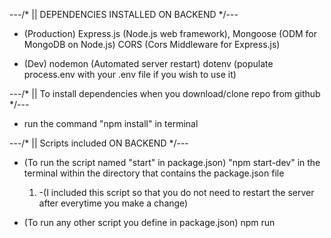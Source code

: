 ---/* || DEPENDENCIES INSTALLED ON BACKEND */---

- (Production)
Express.js (Node.js web framework), 
Mongoose (ODM for MongoDB on Node.js)
CORS (Cors Middleware for Express.js)

- (Dev)
nodemon (Automated server restart)
dotenv (populate process.env with your .env file if you wish to use it)

---/* || To install dependencies when you download/clone repo from github */---

- run the command "npm install" in terminal 

---/* || Scripts included ON BACKEND */---

- (To run the script named "start" in package.json)
"npm start-dev" in the terminal within the directory that contains the package.json file 
  1. -(I included this script so that you do not need to restart the server after everytime you make a change)

- (To run any other script you define in package.json)
npm run <script name> in the terminal

---/* || About BACKEND */---

- This is a skeleton, if you wish to check it out the backend,
    1. Run npm start in the backend directory
    2. open your browser to http://localhost:4000
    3. For now, the backend will run on this origin 

- This skeleton has been organized with MVC. 
    1. The route handlers will be mostly in the controllers directory
    2. Anything to do with interacting with the database will come from the models directory
    3. The views will come from the frontend portion. 
    4. I included some empty files, and possible TODOS

- Middleware so far:
    1. express.json()/express.urlencoded() - used for populating req.body with json/form data when we will receive a request from the client (recipe data)

- .gitignore included for .env file and node_modules